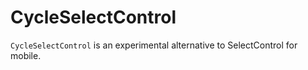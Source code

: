 CycleSelectControl
===================

`CycleSelectControl` is an experimental alternative to SelectControl for mobile. 
